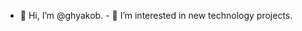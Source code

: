 - 👋 Hi, I’m @ghyakob. - 👀 I’m interested in new technology projects.


<!---
ghyakob/ghyakob is a ✨ special ✨ repository because its `README.md` (this file) appears on your GitHub profile.
You can click the Preview link to take a look at your changes.
--->
